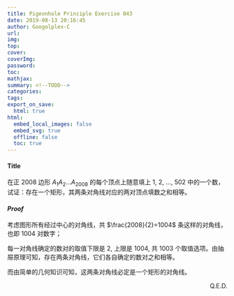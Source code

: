 ```yaml
---
title: Pigeonhole Principle Exercise 043
date: 2019-08-13 20:16:45
author: Googolplex-C
url: 
img: 
top: 
cover: 
coverImg: 
password: 
toc: 
mathjax: 
summary: <!--TODO-->
categories: 
tags:
export_on_save:
  html: true
html:
  embed_local_images: false
  embed_svg: true
  offline: false
  toc: true
---
```


#### Title
在正 $2008$ 边形 $A_1A_2\dots A_{2008}$ 的每个顶点上随意填上 $1$, $2$, $\dots$, $502$ 中的一个数，试证：存在一个矩形，其两条对角线对应的两对顶点填数之和相等。

#### *Proof*

考虑图形所有经过中心的对角线，共 $\frac{2008}{2}=1004$ 条这样的对角线，也即 $1004$ 对数字；

每一对角线确定的数对的取值下限是 $2$, 上限是 $1004$, 共 $1003$ 个取值选项。由抽屉原理可知，存在两条对角线，它们各自确定的数对之和相等。

而由简单的几何知识可知，这两条对角线必定是一个矩形的对角线。

<p align="right">Q.E.D.</p>
